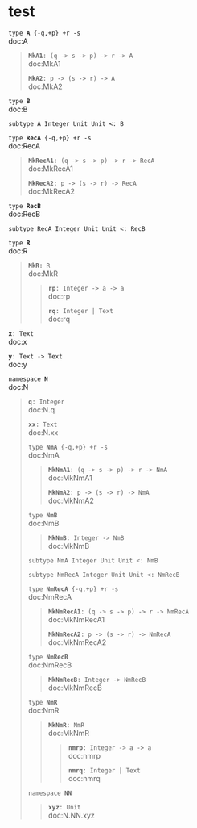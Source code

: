 # test

`type `**`A`**` {-q,+p} +r -s`  
doc:A


> **`MkA1`**`: (q -> s -> p) -> r -> A`  
> doc:MkA1
> 
> 
> **`MkA2`**`: p -> (s -> r) -> A`  
> doc:MkA2
> 
> 
`type `**`B`**  
doc:B


`subtype A Integer Unit Unit <: B`  

`type `**`RecA`**` {-q,+p} +r -s`  
doc:RecA


> **`MkRecA1`**`: (q -> s -> p) -> r -> RecA`  
> doc:MkRecA1
> 
> 
> **`MkRecA2`**`: p -> (s -> r) -> RecA`  
> doc:MkRecA2
> 
> 
`type `**`RecB`**  
doc:RecB


`subtype RecA Integer Unit Unit <: RecB`  

`type `**`R`**  
doc:R


> **`MkR`**`: R`  
> doc:MkR
> 
> 
> > **`rp`**`: Integer -> a -> a`  
> > doc:rp
> > 
> > 
> > **`rq`**`: Integer | Text`  
> > doc:rq
> > 
> > 
**`x`**`: Text`  
doc:x


**`y`**`: Text -> Text`  
doc:y


`namespace `**`N`**  
doc:N


> **`q`**`: Integer`  
> doc:N.q
> 
> 
> **`xx`**`: Text`  
> doc:N.xx
> 
> 
> `type `**`NmA`**` {-q,+p} +r -s`  
> doc:NmA
> 
> 
> > **`MkNmA1`**`: (q -> s -> p) -> r -> NmA`  
> > doc:MkNmA1
> > 
> > 
> > **`MkNmA2`**`: p -> (s -> r) -> NmA`  
> > doc:MkNmA2
> > 
> > 
> `type `**`NmB`**  
> doc:NmB
> 
> 
> > **`MkNmB`**`: Integer -> NmB`  
> > doc:MkNmB
> > 
> > 
> `subtype NmA Integer Unit Unit <: NmB`  
> 
> `subtype NmRecA Integer Unit Unit <: NmRecB`  
> 
> `type `**`NmRecA`**` {-q,+p} +r -s`  
> doc:NmRecA
> 
> 
> > **`MkNmRecA1`**`: (q -> s -> p) -> r -> NmRecA`  
> > doc:MkNmRecA1
> > 
> > 
> > **`MkNmRecA2`**`: p -> (s -> r) -> NmRecA`  
> > doc:MkNmRecA2
> > 
> > 
> `type `**`NmRecB`**  
> doc:NmRecB
> 
> 
> > **`MkNmRecB`**`: Integer -> NmRecB`  
> > doc:MkNmRecB
> > 
> > 
> `type `**`NmR`**  
> doc:NmR
> 
> 
> > **`MkNmR`**`: NmR`  
> > doc:MkNmR
> > 
> > 
> > > **`nmrp`**`: Integer -> a -> a`  
> > > doc:nmrp
> > > 
> > > 
> > > **`nmrq`**`: Integer | Text`  
> > > doc:nmrq
> > > 
> > > 
> `namespace `**`NN`**  
> 
> > **`xyz`**`: Unit`  
> > doc:N.NN.xyz
> > 
> > 
